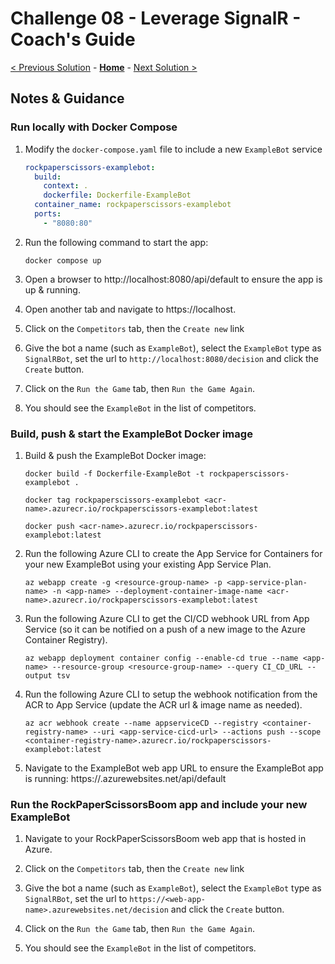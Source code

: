 # Challenge 08 - Leverage SignalR - Coach's Guide

[< Previous Solution](./Solution-07.md) - **[Home](./README.md)** - [Next Solution >](./Solution-09.md)

## Notes & Guidance

### Run locally with Docker Compose

1.  Modify the `docker-compose.yaml` file to include a new `ExampleBot` service

    ```yaml
    rockpaperscissors-examplebot:
      build:
        context: .
        dockerfile: Dockerfile-ExampleBot
      container_name: rockpaperscissors-examplebot
      ports:
        - "8080:80"
    ```

1.  Run the following command to start the app:

    ```shell
    docker compose up
    ```

1.  Open a browser to http://localhost:8080/api/default to ensure the app is up & running.

1.  Open another tab and navigate to https://localhost.

1.  Click on the `Competitors` tab, then the `Create new` link

1.  Give the bot a name (such as `ExampleBot`), select the `ExampleBot` type as `SignalRBot`, set the url to `http://localhost:8080/decision` and click the `Create` button.

1.  Click on the `Run the Game` tab, then `Run the Game Again`.

1.  You should see the `ExampleBot` in the list of competitors.

### Build, push & start the ExampleBot Docker image

1.  Build & push the ExampleBot Docker image:

    ```shell
    docker build -f Dockerfile-ExampleBot -t rockpaperscissors-examplebot .

    docker tag rockpaperscissors-examplebot <acr-name>.azurecr.io/rockpaperscissors-examplebot:latest

    docker push <acr-name>.azurecr.io/rockpaperscissors-examplebot:latest
    ```

1.  Run the following Azure CLI to create the App Service for Containers for your new ExampleBot using your existing App Service Plan.

    ```shell
    az webapp create -g <resource-group-name> -p <app-service-plan-name> -n <app-name> --deployment-container-image-name <acr-name>.azurecr.io/rockpaperscissors-examplebot:latest
    ```

1.  Run the following Azure CLI to get the CI/CD webhook URL from App Service (so it can be notified on a push of a new image to the Azure Container Registry).

    ```shell
    az webapp deployment container config --enable-cd true --name <app-name> --resource-group <resource-group-name> --query CI_CD_URL --output tsv
    ```

1.  Run the following Azure CLI to setup the webhook notification from the ACR to App Service (update the ACR url & image name as needed).

    ```shell
    az acr webhook create --name appserviceCD --registry <container-registry-name> --uri <app-service-cicd-url> --actions push --scope <container-registry-name>.azurecr.io/rockpaperscissors-examplebot:latest
    ```

1.  Navigate to the ExampleBot web app URL to ensure the ExampleBot app is running: https://<web-app-name>.azurewebsites.net/api/default

### Run the RockPaperScissorsBoom app and include your new ExampleBot

1.  Navigate to your RockPaperScissorsBoom web app that is hosted in Azure.

1.  Click on the `Competitors` tab, then the `Create new` link

1.  Give the bot a name (such as `ExampleBot`), select the `ExampleBot` type as `SignalRBot`, set the url to `https://<web-app-name>.azurewebsites.net/decision` and click the `Create` button.

1.  Click on the `Run the Game` tab, then `Run the Game Again`.

1.  You should see the `ExampleBot` in the list of competitors.
